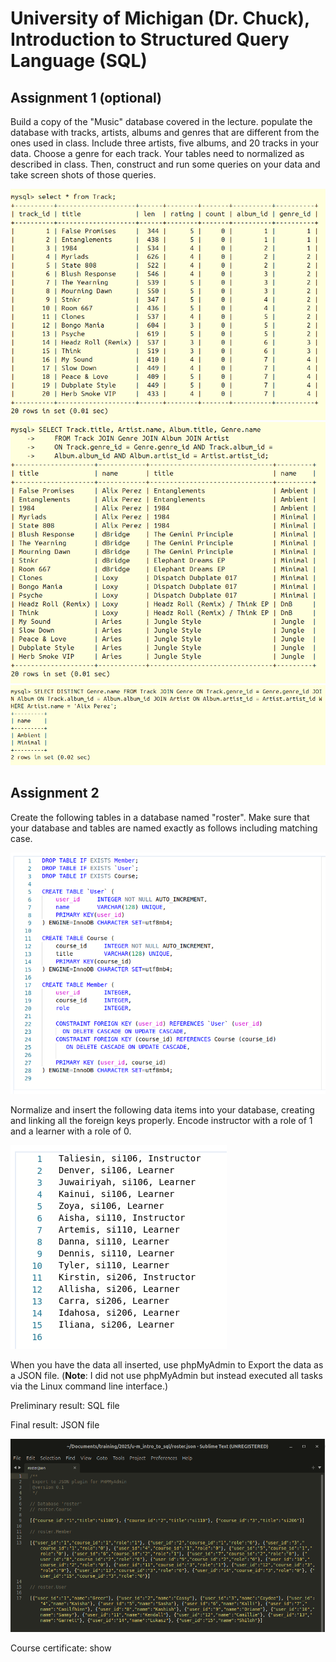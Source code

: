 # University of Michigan (Dr. Chuck), Introduction to Structured Query Language (SQL)

## Assignment 1 (optional)

Build a copy of the "Music" database covered in the lecture. populate the database with tracks, artists, albums and genres that are different from the ones used in class. Include three artists, five albums, and 20 tracks in your data. Choose a genre for each track. Your tables need to normalized as described in class. Then, construct and run some queries on your data and take screen shots of those queries.

![Screenshot](https://github.com/january1073/portfolio/blob/main/u-m/u-m_intro_to_sql/task1-1.png)
![Screenshot](https://github.com/january1073/portfolio/blob/main/u-m/u-m_intro_to_sql/task1-2.png)
![Screenshot](https://github.com/january1073/portfolio/blob/main/u-m/u-m_intro_to_sql/task1-3.png)

## Assignment 2

Create the following tables in a database named "roster". Make sure that your database and tables are named exactly as follows including matching case.

![Screenshot1](https://github.com/january1073/portfolio/blob/main/u-m/u-m_intro_to_sql/task2-1.png)

Normalize and insert the following data items into your database, creating and linking all the foreign keys properly. Encode instructor with a role of 1 and a learner with a role of 0.

![Screenshot2](https://github.com/january1073/portfolio/blob/main/u-m/u-m_intro_to_sql/task2-2.png)

When you have the data all inserted, use phpMyAdmin to Export the data as a JSON file. (**Note**: I did not use phpMyAdmin but instead executed all tasks via the Linux command line interface.)

Preliminary result: SQL file

Final result: JSON file

![Screenshot2](https://github.com/january1073/portfolio/blob/main/u-m/u-m_intro_to_sql/task2-3.png)

Course certificate: show
